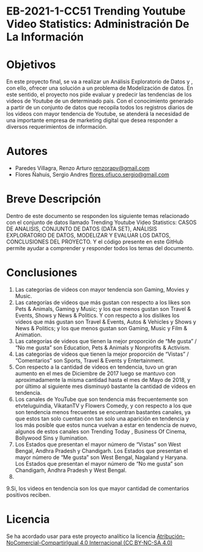 # EB-2021-1-CC51 Trending Youtube Video Statistics: Administración De La Información
# Objetivos
En este proyecto final, se va a realizar un Análisis Exploratorio de Datos y , con ello, ofrecer una solución  a un problema de Modelización de datos. En este sentido, el proyecto nos pide evaluar y predecir las tendencias de	los videos de Youtube de un determinado país. Con el conocimiento generado a partir de un conjunto de datos que recopila todos los registros diarios de los videos con mayor tendencia de Youtube, se atenderá la necesidad de una importante empresa de marketing digital que desea responder a diversos requerimientos de información.
# Autores 
* Paredes Villagra, Renzo Arturo      renzorapv@gmail.com
* Flores Ñahuis, Sergio Andres        flores.ofiuco.sergio@gmail.com
# Breve Descripción
Dentro de este documento se responden los siguiente temas relacionado con el conjunto de datos llamado Trending Youtube Video Statistics: CASOS DE ANALISIS, CONJUNTO DE DATOS (DATA SET), ANÁLISIS EXPLORATORIO DE DATOS, MODELIZAR Y EVALUAR LOS DATOS, CONCLUSIONES DEL PROYECTO. Y el código presente en este GitHub permite ayudar a comprender y responder todos los temas del documento.
# Conclusiones
1. Las categorías de videos con mayor tendencia son Gaming, Movies y Music.
2. Las categorías de videos que más gustan con respecto a los likes son Pets & Animals, Gaming y Music; y los que menos gustan son Travel & Events, Shows y News & Politics. Y con respecto a los dislikes los videos que más gustan son Travel & Events, Autos & Vehicles y Shows y News & Politics; y los que menos gustan son Gaming, Music y Film & Animation.
3. Las categorías de videos que tienen la mejor proporción de “Me gusta” / “No me gusta” son Education, Pets & Animals y Nonprofits & Activism.
4. Las categorías de videos que tienen la mejor proporción de “Vistas” / “Comentarios” son Sports, Travel & Events y Entertainment.
5. Con respecto a la cantidad de videos en tendencia, tuvo un gran aumento en el mes de Diciembre de 2017 luego se mantuvo con aproximadamente la misma cantidad hasta el mes de Mayo de 2018, y por último  al siguiente mes disminuyó  bastante la cantidad de videos en tendencia.
6. Los canales de YouTube que son tendencia más frecuentemente son etvteluguindia, VikatanTV y Flowers Comedy, y con respecto a los que son tendencia menos frecuentes se encuentran bastantes canales, ya que estos tan solo cuentan con tan solo una aparición en tendencia y los más posible que estos nunca vuelvan a estar en tendencia de nuevo, algunos de estos canales son Trending Today , Business Of Cinema, Bollywood Sins y Ilumination.
7. Los Estados que presentan el mayor número de “Vistas” son West Bengal, Andhra Pradesh y Chandigarh.
Los Estados que presentan el mayor número de “Me gusta” son West Bengal, Nagaland y Haryana.
Los Estados que presentan el mayor número de “No me gusta” son Chandigarh, Andhra Pradesh y West Bengal.
8.
9.Si, los videos en tendencia son los que mayor cantidad de comentarios positivos reciben.
# Licencia
Se ha acordado usar para este proyecto analítico la licencia [Atribución-NoComercial-CompartirIgual 4.0 Internacional (CC BY-NC-SA 4.0)](https://creativecommons.org/licenses/by-nc-sa/4.0/deed.es)

